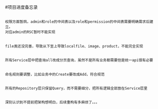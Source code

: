 #项目进度备忘录
##
    权限方面暂鸽，admin和role的中间表以及role和permission的中间表需要明确需求后建立。
    对应admin的RSC暂时不能实现

##
    file类还没完善，导致从下至上导致localfile、image、product，不能完全实现

##
    所有Service层中把查询all改成分页查询，虽然不是所有业务都需要但是统一api很有必要

##
    命名规则要调整，比如业务中的Create要改成Add，符合规范

##
    所有的Repository层只保留Query，而不需要细分，把所有逻辑全部放在Service层里

##
    深刻认识到不提前把架构想明白，后续重构有多麻烦了。。。
